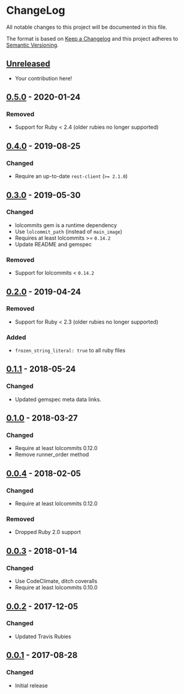# ChangeLog

All notable changes to this project will be documented in this file.

The format is based on [Keep a Changelog][KeepAChangelog] and this
project adheres to [Semantic Versioning][Semver].

## [Unreleased]

- Your contribution here!

## [0.5.0] - 2020-01-24
### Removed
- Support for Ruby < 2.4 (older rubies no longer supported)

## [0.4.0] - 2019-08-25
### Changed
- Require an up-to-date `rest-client` (`>= 2.1.0`)

## [0.3.0] - 2019-05-30
### Changed
- lolcommits gem is a runtime dependency
- Use `lolcommit_path` (instead of `main_image`)
- Requires at least lolcommits >= `0.14.2`
- Update README and gemspec

### Removed
- Support for lolcommits < `0.14.2`

## [0.2.0] - 2019-04-24
### Removed
- Support for Ruby < 2.3 (older rubies no longer supported)

### Added
- `frozen_string_literal: true` to all ruby files

## [0.1.1] - 2018-05-24
### Changed
- Updated gemspec meta data links.

## [0.1.0] - 2018-03-27
### Changed
- Require at least lolcommits 0.12.0
- Remove runner_order method

## [0.0.4] - 2018-02-05
### Changed
- Require at least lolcommits 0.12.0

### Removed
- Dropped Ruby 2.0 support

## [0.0.3] - 2018-01-14
### Changed
- Use CodeClimate, ditch coveralls
- Require at least lolcommits 0.10.0

## [0.0.2] - 2017-12-05
### Changed
- Updated Travis Rubies

## [0.0.1] - 2017-08-28
### Changed
- Initial release

[Unreleased]: https://github.com/lolcommits/lolcommits-slack/compare/v0.5.0...HEAD
[0.5.0]: https://github.com/lolcommits/lolcommits-slack/compare/v0.4.0...v0.5.0
[0.4.0]: https://github.com/lolcommits/lolcommits-slack/compare/v0.3.0...v0.4.0
[0.3.0]: https://github.com/lolcommits/lolcommits-slack/compare/v0.2.0...v0.3.0
[0.2.0]: https://github.com/lolcommits/lolcommits-slack/compare/v0.1.1...v0.2.0
[0.1.1]: https://github.com/lolcommits/lolcommits-slack/compare/v0.1.0...v0.1.1
[0.1.0]: https://github.com/lolcommits/lolcommits-slack/compare/v0.0.4...v0.1.0
[0.0.4]: https://github.com/lolcommits/lolcommits-slack/compare/v0.0.3...v0.0.4
[0.0.3]: https://github.com/lolcommits/lolcommits-slack/compare/v0.0.2...v0.0.3
[0.0.2]: https://github.com/lolcommits/lolcommits-slack/compare/v0.0.1...v0.0.2
[0.0.1]: https://github.com/lolcommits/lolcommits-slack/compare/3644aa0...v0.0.1
[KeepAChangelog]: http://keepachangelog.com/en/1.0.0/
[Semver]: http://semver.org/spec/v2.0.0.html
